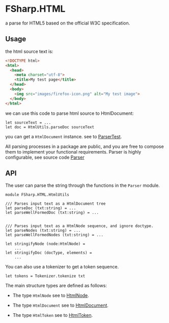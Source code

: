 # FSharp.HTML

a parse for HTML5 based on the official W3C specification.

## Usage

the html source text is:

```html
<!DOCTYPE html>
<html>
  <head>
    <meta charset="utf-8">
    <title>My test page</title>
  </head>
  <body>
    <img src="images/firefox-icon.png" alt="My test image">
  </body>
</html>
```

we can use this code to parse html source to HtmlDocument:

```F#
let sourceText = ...
let doc = HtmlUtils.parseDoc sourceText
```

you can get a `HtmlDocument` instance. see to [ParserTest](https://github.com/xp44mm/FSharp.HTML/blob/master/FSharp.HTML.Test/ParserTest.fs).

All parsing processes in a package are public, and you are free to compose them to implement your functional requirements. Parser is highly configurable, see source code [Parser](https://github.com/xp44mm/FSharp.HTML/blob/master/FSharp.HTML/Parser.fs)

## API

The user can parse the string through the functions in the `Parser` module.

```F#
module FSharp.HTML.HtmlUtils

/// Parses input text as a HtmlDocument tree
let parseDoc (txt:string) = ...
let parseWellFormedDoc (txt:string) = ...


/// Parses input text as a HtmlNode sequence, and ignore doctype.
let parseNodes (txt:string) = ...
let parseWellFormedNodes (txt:string) = ...

let stringifyNode (node:HtmlNode) = 
    ...
let stringifyDoc (docType, elements) =
    ...
```

You can also use a tokenizer to get a token sequence.

```F#
let tokens = Tokenizer.tokenize txt 
```

The main structure types are defined as follows:

- The type `HtmlNode` see to [HtmlNode](https://github.com/xp44mm/FSharp.HTML/blob/master/FSharp.HTML/HtmlNode.fs).

- The type `HtmlDocument` see to [HtmlDocument](https://github.com/xp44mm/FSharp.HTML/blob/master/FSharp.HTML/HtmlDocument.fs).

- The type `HtmlToken` see to [HtmlToken](https://github.com/xp44mm/FSharp.HTML/blob/master/FSharp.HTML/HtmlToken.fs).
